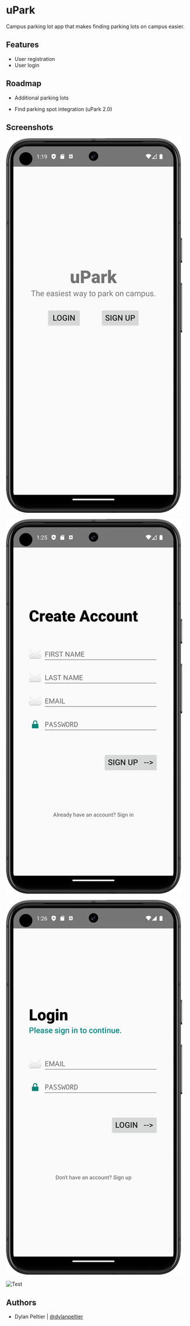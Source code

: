 
# uPark

Campus parking lot app that makes finding parking lots on campus easier. 


## Features

- User registration
- User login


## Roadmap

- Additional parking lots

- Find parking spot integration (uPark 2.0)


## Screenshots

![Test](https://github.com/DylanPeltier/4200uPark/blob/main/screenshots/firstPage.png?raw=true "First Load Page")

![Test](https://github.com/DylanPeltier/4200uPark/blob/main/screenshots/createAccountPage.png?raw=true "Create Account Page")

![Test](https://github.com/DylanPeltier/4200uPark/blob/main/screenshots/loginPage.png?raw=true "Login Page")

![Test](https://github.com/DylanPeltier/4200uPark/blob/main/screenshots/mainPage.gif?raw=true "Main Page")


## Authors

- Dylan Peltier | [@dylanpeltier](https://github.com/DylanPeltier)

